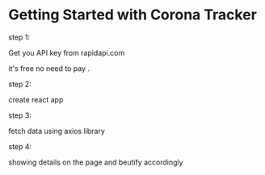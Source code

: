 # Getting Started with Corona Tracker

step 1:

Get you API key from rapidapi.com

it's free no need to pay .

step 2:

create react app 

step 3:

fetch data using axios library 


step 4:

showing details on the page and beutify accordingly

